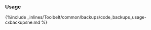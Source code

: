 <!-- usedin: [ _legacy_docker/Toolbelt] - post: -->


### Usage

{%include _inlines/Toolbelt/common/backups/code_backups_usage-cxbackupsne.md %}





